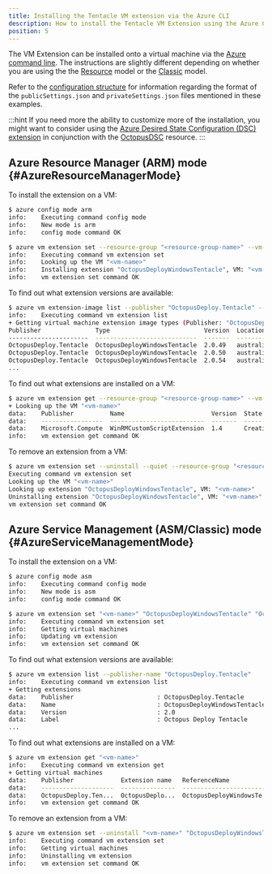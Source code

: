 ```yaml
---
title: Installing the Tentacle VM extension via the Azure CLI
description: How to install the Tentacle VM Extension using the Azure Command Line Interface (CLI)
position: 5
---
```


The VM Extension can be installed onto a virtual machine via the [Azure command line](https://docs.microsoft.com/en-us/azure/xplat-cli-install). The instructions are slightly different depending on whether you are using the the [Resource](#AzureResourceManagerMode) model or the [Classic](#AzureServiceManagementMode) model.

Refer to the [configuration structure](configuration-structure.md) for information regarding the format of the `publicSettings.json` and `privateSettings.json` files mentioned in these examples.

:::hint
If you need more the ability to customize more of the installation, you might want to consider using the [Azure Desired State Configuration (DSC) extension](https://docs.microsoft.com/en-us/azure/virtual-machines/virtual-machines-windows-extensions-dsc-overview) in conjunction with the [OctopusDSC](https://www.powershellgallery.com/packages/OctopusDSC) resource.
:::

## Azure Resource Manager (ARM) mode {#AzureResourceManagerMode}

To install the extension on a VM:

```sh
$ azure config mode arm
info:    Executing command config mode
info:    New mode is arm
info:    config mode command OK

$ azure vm extension set --resource-group "<resource-group-name>" --vm-name "<vm-name>" --name "OctopusDeployWindowsTentacle" --publisher-name "OctopusDeploy.Tentacle" --version "2.0" --public-config-path "publicSettings.json" --private-config-path "privateSettings.json"
info:    Executing command vm extension set
info:    Looking up the VM "<vm-name>"
info:    Installing extension "OctopusDeployWindowsTentacle", VM: "<vm-name>"
info:    vm extension set command OK
```

To find out what extension versions are available:

```sh
$ azure vm extension-image list --publisher "OctopusDeploy.Tentacle" --location "<azure-region>"
info:    Executing command vm extension list
+ Getting virtual machine extension image types (Publisher: "OctopusDeploy.Tentacle" Location:"<azure-region>")
Publisher               Type                          Version  Location
----------------------  ----------------------------  -------  -------------
OctopusDeploy.Tentacle  OctopusDeployWindowsTentacle  2.0.49   australiaeast
OctopusDeploy.Tentacle  OctopusDeployWindowsTentacle  2.0.50   australiaeast
OctopusDeploy.Tentacle  OctopusDeployWindowsTentacle  2.0.54   australiaeast
...
```

To find out what extensions are installed on a VM:

```sh
$ azure vm extension get --resource-group "<resource-group-name>" --vm-name" <vm-name>"
+ Looking up the VM "<vm-name>"
data:    Publisher          Name                        Version  State
data:    -----------------  --------------------------  -------  --------
data:    Microsoft.Compute  WinRMCustomScriptExtension  1.4      Creating
info:    vm extension get command OK
```

To remove an extension from a VM:

```sh
$ azure vm extension set --uninstall --quiet --resource-group "<resource-group-name>" --vm-name "<vm-name>" --name "OctopusDeployWindowsTentacle" --publisher-name "OctopusDeploy.Tentacle" --version "2.0"
Executing command vm extension set
Looking up the VM "<vm-name>"
Looking up extension "OctopusDeployWindowsTentacle", VM: "<vm-name>"
Uninstalling extension "OctopusDeployWindowsTentacle", VM: "<vm-name>"
vm extension set command OK
```

## Azure Service Management (ASM/Classic) mode {#AzureServiceManagementMode}

To install the extension on a VM:

```sh
$ azure config mode asm
info:    Executing command config mode
info:    New mode is asm
info:    config mode command OK

$ azure vm extension set "<vm-name>" "OctopusDeployWindowsTentacle" "OctopusDeploy.Tentacle" "2.0" --public-config-path "publicSettings.json" --private-config-path "privateSettings.json"
info:    Executing command vm extension set
info:    Getting virtual machines
info:    Updating vm extension
info:    vm extension set command OK
```

To find out what extension versions are available:

```sh
$ azure vm extension list --publisher-name "OctopusDeploy.Tentacle"
info:    Executing command vm extension list
+ Getting extensions
data:    Publisher                       : OctopusDeploy.Tentacle
data:    Name                            : OctopusDeployWindowsTentacle
data:    Version                         : 2.0
data:    Label                           : Octopus Deploy Tentacle
...
```

To find out what extensions are installed on a VM:

```sh
$ azure vm extension get "<vm-name>"
info:    Executing command vm extension get
+ Getting virtual machines
data:    Publisher             Extension name   ReferenceName              Version  State
data:    --------------------  ---------------  -------------------------  -------  ------
data:    OctopusDeploy.Ten...  OctopusDeplo...  OctopusDeployWindowsTe...  2.0      Enable
info:    vm extension get command OK
```

To remove an extension from a VM:

```sh
$ azure vm extension set --uninstall "<vm-name>" "OctopusDeployWindowsTentacle" "OctopusDeploy.Tentacle" "2.0"
info:    Executing command vm extension set
info:    Getting virtual machines
info:    Uninstalling vm extension
info:    vm extension set command OK
```